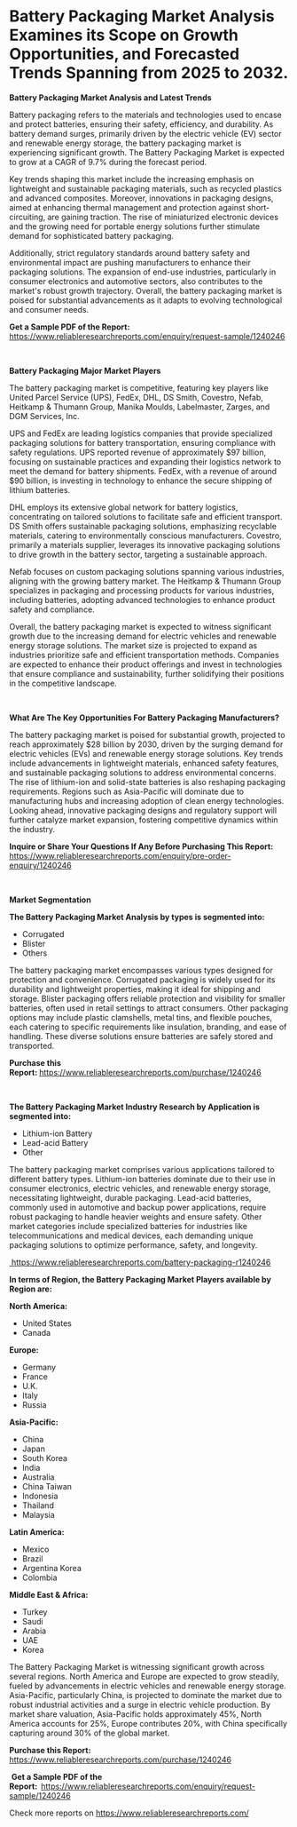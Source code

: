 <p><h1>Battery Packaging Market Analysis Examines its Scope on Growth Opportunities, and Forecasted Trends Spanning from 2025 to 2032.</h1></p><p><strong>Battery Packaging Market Analysis and Latest Trends</strong></p>
<p><p>Battery packaging refers to the materials and technologies used to encase and protect batteries, ensuring their safety, efficiency, and durability. As battery demand surges, primarily driven by the electric vehicle (EV) sector and renewable energy storage, the battery packaging market is experiencing significant growth. The Battery Packaging Market is expected to grow at a CAGR of 9.7% during the forecast period.</p><p>Key trends shaping this market include the increasing emphasis on lightweight and sustainable packaging materials, such as recycled plastics and advanced composites. Moreover, innovations in packaging designs, aimed at enhancing thermal management and protection against short-circuiting, are gaining traction. The rise of miniaturized electronic devices and the growing need for portable energy solutions further stimulate demand for sophisticated battery packaging.</p><p>Additionally, strict regulatory standards around battery safety and environmental impact are pushing manufacturers to enhance their packaging solutions. The expansion of end-use industries, particularly in consumer electronics and automotive sectors, also contributes to the market's robust growth trajectory. Overall, the battery packaging market is poised for substantial advancements as it adapts to evolving technological and consumer needs.</p></p>
<p><strong>Get a Sample PDF of the Report:&nbsp;</strong> <a href="https://www.reliableresearchreports.com/enquiry/request-sample/1240246?utm_campaign=2981&utm_medium=2&utm_source=Github&utm_content=ia&utm_term=10032025&utm_id=battery-packaging">https://www.reliableresearchreports.com/enquiry/request-sample/1240246</a></p>
<p>&nbsp;</p>
<p><strong>Battery Packaging Major Market Players</strong></p>
<p><p>The battery packaging market is competitive, featuring key players like United Parcel Service (UPS), FedEx, DHL, DS Smith, Covestro, Nefab, Heitkamp & Thumann Group, Manika Moulds, Labelmaster, Zarges, and DGM Services, Inc. </p><p>UPS and FedEx are leading logistics companies that provide specialized packaging solutions for battery transportation, ensuring compliance with safety regulations. UPS reported revenue of approximately $97 billion, focusing on sustainable practices and expanding their logistics network to meet the demand for battery shipments. FedEx, with a revenue of around $90 billion, is investing in technology to enhance the secure shipping of lithium batteries.</p><p>DHL employs its extensive global network for battery logistics, concentrating on tailored solutions to facilitate safe and efficient transport. DS Smith offers sustainable packaging solutions, emphasizing recyclable materials, catering to environmentally conscious manufacturers. Covestro, primarily a materials supplier, leverages its innovative packaging solutions to drive growth in the battery sector, targeting a sustainable approach.</p><p>Nefab focuses on custom packaging solutions spanning various industries, aligning with the growing battery market. The Heitkamp & Thumann Group specializes in packaging and processing products for various industries, including batteries, adopting advanced technologies to enhance product safety and compliance.</p><p>Overall, the battery packaging market is expected to witness significant growth due to the increasing demand for electric vehicles and renewable energy storage solutions. The market size is projected to expand as industries prioritize safe and efficient transportation methods. Companies are expected to enhance their product offerings and invest in technologies that ensure compliance and sustainability, further solidifying their positions in the competitive landscape.</p></p>
<p>&nbsp;</p>
<p><strong>What Are The Key Opportunities For Battery Packaging Manufacturers?</strong></p>
<p><p>The battery packaging market is poised for substantial growth, projected to reach approximately $28 billion by 2030, driven by the surging demand for electric vehicles (EVs) and renewable energy storage solutions. Key trends include advancements in lightweight materials, enhanced safety features, and sustainable packaging solutions to address environmental concerns. The rise of lithium-ion and solid-state batteries is also reshaping packaging requirements. Regions such as Asia-Pacific will dominate due to manufacturing hubs and increasing adoption of clean energy technologies. Looking ahead, innovative packaging designs and regulatory support will further catalyze market expansion, fostering competitive dynamics within the industry.</p></p>
<p><strong>Inquire or Share Your Questions If Any Before Purchasing This Report:</strong> <a href="https://www.reliableresearchreports.com/enquiry/pre-order-enquiry/1240246?utm_campaign=2981&utm_medium=2&utm_source=Github&utm_content=ia&utm_term=10032025&utm_id=battery-packaging">https://www.reliableresearchreports.com/enquiry/pre-order-enquiry/1240246</a></p>
<p>&nbsp;</p>
<p><strong>Market Segmentation</strong></p>
<p><strong>The Battery Packaging Market Analysis by types is segmented into:</strong></p>
<p><ul><li>Corrugated</li><li>Blister</li><li>Others</li></ul></p>
<p><p>The battery packaging market encompasses various types designed for protection and convenience. Corrugated packaging is widely used for its durability and lightweight properties, making it ideal for shipping and storage. Blister packaging offers reliable protection and visibility for smaller batteries, often used in retail settings to attract consumers. Other packaging options may include plastic clamshells, metal tins, and flexible pouches, each catering to specific requirements like insulation, branding, and ease of handling. These diverse solutions ensure batteries are safely stored and transported.</p></p>
<p><strong>Purchase this Report:&nbsp;</strong><a href="https://www.reliableresearchreports.com/purchase/1240246?utm_campaign=2981&utm_medium=2&utm_source=Github&utm_content=ia&utm_term=10032025&utm_id=battery-packaging">https://www.reliableresearchreports.com/purchase/1240246</a></p>
<p>&nbsp;</p>
<p><strong>The Battery Packaging Market Industry Research by Application is segmented into:</strong></p>
<p><ul><li>Lithium-ion Battery</li><li>Lead-acid Battery</li><li>Other</li></ul></p>
<p><p>The battery packaging market comprises various applications tailored to different battery types. Lithium-ion batteries dominate due to their use in consumer electronics, electric vehicles, and renewable energy storage, necessitating lightweight, durable packaging. Lead-acid batteries, commonly used in automotive and backup power applications, require robust packaging to handle heavier weights and ensure safety. Other market categories include specialized batteries for industries like telecommunications and medical devices, each demanding unique packaging solutions to optimize performance, safety, and longevity.</p></p>
<p><a href="https://www.reliableresearchreports.com/battery-packaging-r1240246?utm_campaign=2981&utm_medium=2&utm_source=Github&utm_content=ia&utm_term=10032025&utm_id=battery-packaging">&nbsp;https://www.reliableresearchreports.com/battery-packaging-r1240246</a></p>
<p><strong>In terms of Region, the Battery Packaging Market Players available by Region are:</strong></p>
<p>
    <p> <strong> North America: </strong>
        <ul>
            <li>United States</li>
            <li>Canada</li>
        </ul>
        </p> 
    <p> <strong> Europe: </strong>
        <ul>
            <li>Germany</li>
            <li>France</li>
            <li>U.K.</li>
            <li>Italy</li>
            <li>Russia</li>
        </ul>
        </p> 
    <p> <strong> Asia-Pacific: </strong>
        <ul>
            <li>China</li>
            <li>Japan</li>
            <li>South Korea</li>
            <li>India</li>
            <li>Australia</li>
            <li>China Taiwan</li>
            <li>Indonesia</li>
            <li>Thailand</li>
            <li>Malaysia</li>
        </ul>
        </p> 
    <p> <strong> Latin America: </strong>
        <ul>
            <li>Mexico</li>
            <li>Brazil</li>
            <li>Argentina Korea</li>
            <li>Colombia</li>
        </ul>
        </p> 
    <p> <strong> Middle East & Africa: </strong>
        <ul>
            <li>Turkey</li>
            <li>Saudi</li>
            <li>Arabia</li>
            <li>UAE</li>
            <li>Korea</li>
        </ul>
    </p>
    </p>
<p><p>The Battery Packaging Market is witnessing significant growth across several regions. North America and Europe are expected to grow steadily, fueled by advancements in electric vehicles and renewable energy storage. Asia-Pacific, particularly China, is projected to dominate the market due to robust industrial activities and a surge in electric vehicle production. By market share valuation, Asia-Pacific holds approximately 45%, North America accounts for 25%, Europe contributes 20%, with China specifically capturing around 30% of the global market.</p></p>
<p><strong>Purchase this Report: </strong><a href="https://www.reliableresearchreports.com/purchase/1240246?utm_campaign=2981&utm_medium=2&utm_source=Github&utm_content=ia&utm_term=10032025&utm_id=battery-packaging">https://www.reliableresearchreports.com/purchase/1240246</a></p>
<p>&nbsp;<strong>Get a Sample PDF of the Report:&nbsp;&nbsp;</strong><a href="https://www.reliableresearchreports.com/enquiry/request-sample/1240246?utm_campaign=2981&utm_medium=2&utm_source=Github&utm_content=ia&utm_term=10032025&utm_id=battery-packaging">https://www.reliableresearchreports.com/enquiry/request-sample/1240246</a></p>
<p><strong></strong></p>
<p>Check more reports on <a href="https://www.reliableresearchreports.com/?utm_campaign=2981&utm_medium=2&utm_source=Github&utm_content=ia&utm_term=10032025&utm_id=battery-packaging">https://www.reliableresearchreports.com/</a></p>